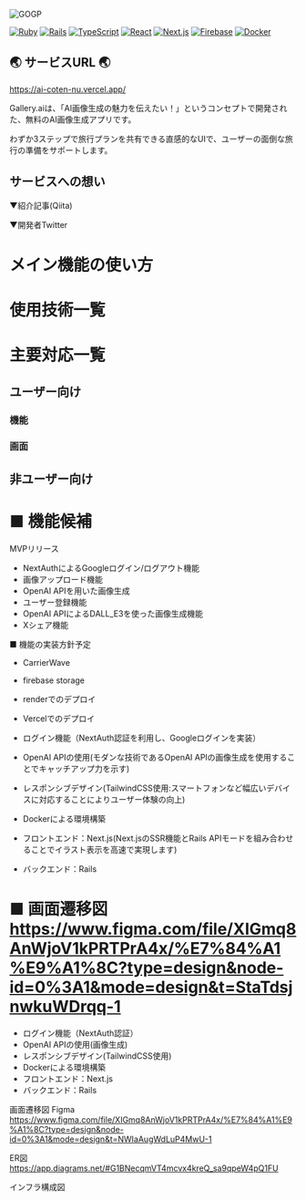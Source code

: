 
![GOGP](https://github.com/gadname/AI_coten/assets/59115863/264ff173-3a6d-4d6e-a3ba-526f2db72ad1)

[![Ruby](https://img.shields.io/badge/Ruby-v3.2.2-CC342D?logo=Ruby&logoColor=CC342D)](https://www.ruby-lang.org/ja/news/2023/03/30/ruby-3-2-2-released)
[![Rails](https://img.shields.io/badge/Rails-v7.0.7.2-CC0000?logo=Ruby-on-Rails&logoColor=CC0000)](https://rubyonrails.org/2023/3/13/Rails-7-0-4-3-and-6-1-7-3-have-been-released)
[![TypeScript](https://img.shields.io/badge/TypeScript-v5.0.2-007ACC?logo=TypeScript&logoColor=007ACC)](https://www.typescriptlang.org/docs/handbook/release-notes/typescript-5-0.html)
[![React](https://img.shields.io/badge/React-v18.2.0-61DAFB?logo=React&logoColor=61DAFB)](https://react.dev/blog/2022/03/29/react-v18#whats-new-in-react-18)
[![Next.js](https://img.shields.io/badge/Next.js-v13.2.4-000000?logo=Next.js&logoColor=000000)](https://nextjs.org/blog/next-13-2)
[![Firebase](https://img.shields.io/badge/Firebase-gray?logo=Firebase&logoColor=FFCA28)](https://firebase.google.com)
[![Docker](https://img.shields.io/badge/Docker-gray?logo=Docker&logoColor=2496ED)](https://www.docker.com)


## 🌏 サービスURL 🌏
https://ai-coten-nu.vercel.app/

Gallery.aiは、「AI画像生成の魅力を伝えたい！」というコンセプトで開発された、無料のAI画像生成アプリです。

わずか3ステップで旅行プランを共有できる直感的なUIで、ユーザーの面倒な旅行の準備をサポートします。

## サービスへの想い



▼紹介記事(Qiita)

▼開発者Twitter

# メイン機能の使い方

# 使用技術一覧

# 主要対応一覧
## ユーザー向け
### 機能
### 画面
## 非ユーザー向け

# ■ 機能候補
MVPリリース
- NextAuthによるGoogleログイン/ログアウト機能
- 画像アップロード機能
- OpenAI APIを用いた画像生成
- ユーザー登録機能
- OpenAI APIによるDALL_E3を使った画像生成機能
- Xシェア機能
  
■ 機能の実装方針予定
- CarrierWave
- firebase storage
- renderでのデプロイ
- Vercelでのデプロイ

- ログイン機能（NextAuth認証を利用し、Googleログインを実装）
- OpenAI APIの使用(モダンな技術であるOpenAI APIの画像生成を使用することでキャッチアップ力を示す)
- レスポンシブデザイン(TailwindCSS使用:スマートフォンなど幅広いデバイスに対応することによりユーザー体験の向上) 
- Dockerによる環境構築
- フロントエンド：Next.js(Next.jsのSSR機能とRails APIモードを組み合わせることでイラスト表示を高速で実現します)
- バックエンド：Rails

■ 画面遷移図
https://www.figma.com/file/XIGmq8AnWjoV1kPRTPrA4x/%E7%84%A1%E9%A1%8C?type=design&node-id=0%3A1&mode=design&t=StaTdsjnwkuWDrqq-1
=======
- ログイン機能（NextAuth認証）
- OpenAI APIの使用(画像生成)
- レスポンシブデザイン(TailwindCSS使用) 
- Dockerによる環境構築
- フロントエンド：Next.js
- バックエンド：Rails

画面遷移図
Figma https://www.figma.com/file/XIGmq8AnWjoV1kPRTPrA4x/%E7%84%A1%E9%A1%8C?type=design&node-id=0%3A1&mode=design&t=NWIaAugWdLuP4MwU-1

ER図
https://app.diagrams.net/#G1BNecqmVT4mcvx4kreQ_sa9qpeW4pQ1FU

インフラ構成図

